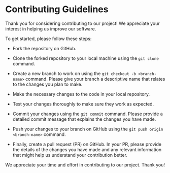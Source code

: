 # Contributing Guidelines

Thank you for considering contributing to our project! We appreciate your interest in helping us improve our software.

To get started, please follow these steps:

- Fork the repository on GitHub.

- Clone the forked repository to your local machine using the `git clone` command.

- Create a new branch to work on using the `git checkout -b <branch-name>` command. Please give your branch a descriptive name that relates to the changes you plan to make.

- Make the necessary changes to the code in your local repository.

- Test your changes thoroughly to make sure they work as expected.

- Commit your changes using the `git commit` command. Please provide a detailed commit message that explains the changes you have made.

- Push your changes to your branch on GitHub using the `git push origin <branch-name>` command.

- Finally, create a pull request (PR) on GitHub. In your PR, please provide the details of the changes you have made and any relevant information that might help us understand your contribution better.

We appreciate your time and effort in contributing to our project. Thank you!
